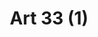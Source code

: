 ---
title: "Art 33 (1)"
draft: false
exceptions:
- info53j
memberstates:
- RO
score: 3
compensation:
- 
remarks: |
 


link: ""
---
